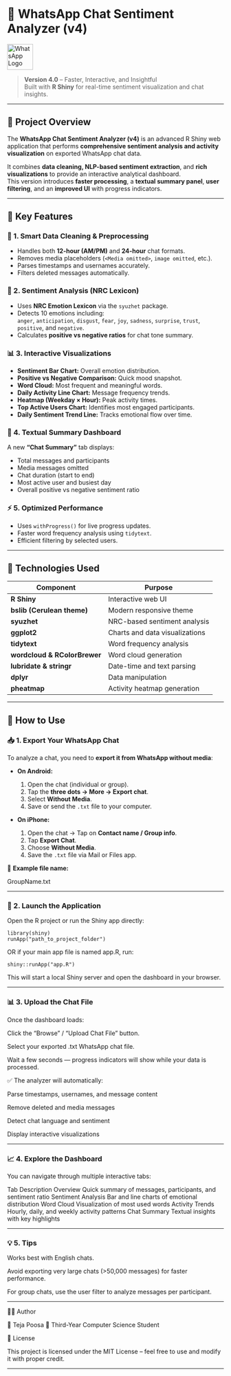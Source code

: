 # 💬 WhatsApp Chat Sentiment Analyzer (v4)

<p align="left">
  <img src="https://upload.wikimedia.org/wikipedia/commons/6/6b/WhatsApp.svg" alt="WhatsApp Logo" width="60"/>
</p>

> **Version 4.0** – Faster, Interactive, and Insightful  
> Built with **R Shiny** for real-time sentiment visualization and chat insights.

---

## 📘 Project Overview

The **WhatsApp Chat Sentiment Analyzer (v4)** is an advanced R Shiny web application that performs **comprehensive sentiment analysis and activity visualization** on exported WhatsApp chat data.

It combines **data cleaning, NLP-based sentiment extraction**, and **rich visualizations** to provide an interactive analytical dashboard.  
This version introduces **faster processing**, a **textual summary panel**, **user filtering**, and an **improved UI** with progress indicators.

---

## 🚀 Key Features

### 🧹 1. Smart Data Cleaning & Preprocessing
- Handles both **12-hour (AM/PM)** and **24-hour** chat formats.
- Removes media placeholders (`<Media omitted>`, `image omitted`, etc.).
- Parses timestamps and usernames accurately.
- Filters deleted messages automatically.

### 🧠 2. Sentiment Analysis (NRC Lexicon)
- Uses **NRC Emotion Lexicon** via the `syuzhet` package.
- Detects 10 emotions including:  
  `anger`, `anticipation`, `disgust`, `fear`, `joy`, `sadness`, `surprise`, `trust`, `positive`, and `negative`.
- Calculates **positive vs negative ratios** for chat tone summary.

### 📊 3. Interactive Visualizations
- **Sentiment Bar Chart:** Overall emotion distribution.  
- **Positive vs Negative Comparison:** Quick mood snapshot.  
- **Word Cloud:** Most frequent and meaningful words.  
- **Daily Activity Line Chart:** Message frequency trends.  
- **Heatmap (Weekday × Hour):** Peak activity times.  
- **Top Active Users Chart:** Identifies most engaged participants.  
- **Daily Sentiment Trend Line:** Tracks emotional flow over time.

### 🧾 4. Textual Summary Dashboard
A new **“Chat Summary”** tab displays:
- Total messages and participants  
- Media messages omitted  
- Chat duration (start to end)  
- Most active user and busiest day  
- Overall positive vs negative sentiment ratio

### ⚡ 5. Optimized Performance
- Uses `withProgress()` for live progress updates.
- Faster word frequency analysis using `tidytext`.
- Efficient filtering by selected users.

---

## 🧩 Technologies Used

| Component | Purpose |
|------------|----------|
| **R Shiny** | Interactive web UI |
| **bslib (Cerulean theme)** | Modern responsive theme |
| **syuzhet** | NRC-based sentiment analysis |
| **ggplot2** | Charts and data visualizations |
| **tidytext** | Word frequency analysis |
| **wordcloud & RColorBrewer** | Word cloud generation |
| **lubridate & stringr** | Date-time and text parsing |
| **dplyr** | Data manipulation |
| **pheatmap** | Activity heatmap generation |

---

## 🧭 How to Use

### 📥 1. Export Your WhatsApp Chat  
To analyze a chat, you need to **export it from WhatsApp without media**:  

- **On Android:**  
  1. Open the chat (individual or group).  
  2. Tap the **three dots → More → Export chat**.  
  3. Select **Without Media**.  
  4. Save or send the `.txt` file to your computer.  

- **On iPhone:**  
  1. Open the chat → Tap on **Contact name / Group info**.  
  2. Tap **Export Chat**.  
  3. Choose **Without Media**.  
  4. Save the `.txt` file via Mail or Files app.

📄 **Example file name:**  

GroupName.txt

---

### 🧩 2. Launch the Application  

Open the R project or run the Shiny app directly:

```
library(shiny)
runApp("path_to_project_folder")
```

OR if your main app file is named app.R, run:

```
shiny::runApp("app.R")
```

This will start a local Shiny server and open the dashboard in your browser.

---

### 📊 3. Upload the Chat File

Once the dashboard loads:

Click the “Browse” / “Upload Chat File” button.

Select your exported .txt WhatsApp chat file.

Wait a few seconds — progress indicators will show while your data is processed.

✅ The analyzer will automatically:

Parse timestamps, usernames, and message content

Remove deleted and media messages

Detect chat language and sentiment

Display interactive visualizations

---

### 📈 4. Explore the Dashboard

You can navigate through multiple interactive tabs:

Tab	Description
Overview	Quick summary of messages, participants, and sentiment ratio
Sentiment Analysis	Bar and line charts of emotional distribution
Word Cloud	Visualization of most used words
Activity Trends	Hourly, daily, and weekly activity patterns
Chat Summary	Textual insights with key highlights

---

### 💡 5. Tips

Works best with English chats.

Avoid exporting very large chats (>50,000 messages) for faster performance.

For group chats, use the user filter to analyze messages per participant.

---

🧑‍💻 Author

👤 Teja Poosa
📍 Third-Year Computer Science Student


🏁 License

This project is licensed under the MIT License – feel free to use and modify it with proper credit.


---
